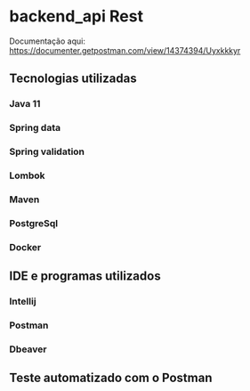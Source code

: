 # backend_api Rest
 Documentação aqui: https://documenter.getpostman.com/view/14374394/Uyxkkkyr
 
## Tecnologias utilizadas 

### Java 11
### Spring data
### Spring validation
### Lombok
### Maven
### PostgreSql
### Docker


## IDE e programas utilizados

### Intellij
### Postman 
### Dbeaver


## Teste automatizado com o Postman
